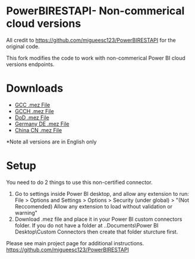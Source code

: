 # PowerBIRESTAPI- Non-commerical cloud versions
All credit to https://github.com/migueesc123/PowerBIRESTAPI for the original code. 

This fork modifies the code to work with non-commerical Power BI cloud versions endpoints.

# Downloads
- [GCC .mez File](https://github.com/jlabjlab/PowerBIRESTAPI-GCC-GCCH-DOD/raw/master/Power%20BI%20GCC%20API/Power%20BI%20GCC%20API.mez)
- [GCCH .mez File](https://github.com/jlabjlab/PowerBIRESTAPI-GCC-GCCH-DOD/raw/master/Power%20BI%20GCCH%20API/Power%20BI%20GCCH%20API.mez)
- [DoD .mez File](https://github.com/jlabjlab/PowerBIRESTAPI-GCC-GCCH-DOD/raw/master/Power%20BI%20DOD%20API/Power%20BI%20DOD%20API.mez)
- [Germany DE .mez File](https://github.com/jlabjlab/PowerBIRESTAPI-GCC-GCCH-DOD/raw/master/Power%20BI%20Germany%20DE%20API/Power%20BI%20Germany%20DE%20API.mez)
- [China CN .mez File](https://github.com/jlabjlab/PowerBIRESTAPI-GCC-GCCH-DOD/raw/master/Power%20BI%20China%20CN%20API/Power%20BI%20China%20CN%20API.mez)

*Note all versions are in English only

# Setup
You need to do 2 things to use this non-certified connector.
1. Go to settings inside Power BI desktop, and allow any extension to run: File > Options and Settings > Options > Security (under global) > "(Not Reccomended) Allow any extension to load without validation or warning"
2. Download .mez file and place it in your Power BI custom connectors folder. If you do not have a folder at ..Documents\Power BI Desktop\Custom Connectors then create that folder sturcture first. 

Please see main project page for additional instructions. https://github.com/migueesc123/PowerBIRESTAPI
